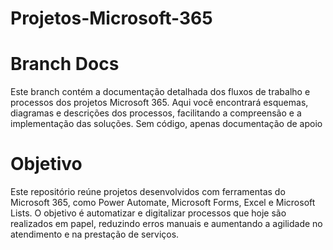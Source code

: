 # Projetos-Microsoft-365
# Branch Docs
Este branch contém a documentação detalhada dos fluxos de trabalho e processos dos projetos Microsoft 365. Aqui você encontrará esquemas, diagramas e descrições dos processos, facilitando a compreensão e a implementação das soluções. Sem código, apenas documentação de apoio

# Objetivo
Este repositório reúne projetos desenvolvidos com ferramentas do Microsoft 365, como Power Automate, Microsoft Forms, Excel e Microsoft Lists. O objetivo é automatizar e digitalizar processos que hoje são realizados em papel, reduzindo erros manuais e aumentando a agilidade no atendimento e na prestação de serviços.
